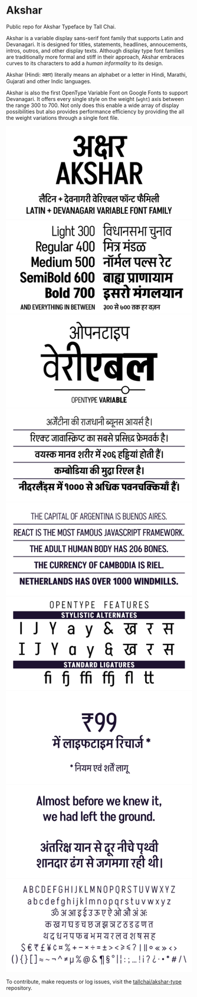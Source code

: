 # Akshar
Public repo for Akshar Typeface by Tall Chai.

Akshar is a variable display sans-serif font family that supports Latin and Devanagari.
It is designed for titles, statements, headlines, annoucements, intros, outros, and other display texts.
Although display type font families are traditionally more formal and stiff in their approach,
Akshar embraces curves to its characters to add a _human informality_ to its design.

Akshar (Hindi: अक्षर) literally means an alphabet or a letter in Hindi, Marathi, Gujarati and other Indic languages.

Akshar is also the first OpenType Variable Font on Google Fonts to support Devanagari. It offers
every single style on the weight (`wght`) axis between the range 300 to 700.
Not only does this enable a wide array of display possibilities but also provides performance efficiency
by providing the all the weight variations through a single font file.

![Akshar Intro](/images/Akshar%20Intro.jpg)
![Akshar Weights](/images/Akshar%20Weights.jpg)
![Akshar Variable](/images/Akshar%20Variable.jpg)
![Akshar Headlines](/images/Akshar%20Headlines.jpg)
![Akshar Headlines EN](/images/Akshar%20Headlines%20EN.jpg)
![Akshar OpenType](/images/Akshar%20OpenType.jpg)
![Akshar 99](/images/Akshar%2099.jpg)
![Akshar Default](/images/Akshar%20Default.jpg)
![Akshar Characters](/images/Akshar%20Characters.jpg)

To contribute, make requests or log issues, visit the [tallchai/akshar-type](https://github.com/tallchai/akshar-type") repository.
